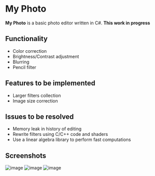 # My Photo
**My Photo** is a basic photo editor written in C#. 
**This work in progress**
## Functionality
* Color correction
* Brightness/Contrast adjustment
* Blurring
* Pencil filter
## Features to be implemented
* Larger filters collection
* Image size correction
## Issues to be resolved
* Memory leak in history of editing
* Rewrite filters using C/C++ code and shaders
* Use a linear algebra library to perform fast computations
## Screenshots
![image](https://github.com/PolinaPolupan/MyPhoto/assets/143635446/b45dbef5-b862-4400-86ba-64fb18ac7dfe)
![image](https://github.com/PolinaPolupan/MyPhoto/assets/143635446/0cbc4cdc-471c-49dd-ad32-c0ba8b7c1f51)
![image](https://github.com/PolinaPolupan/MyPhoto/assets/143635446/084b330a-96b6-45fc-8d81-46d52525b602)
